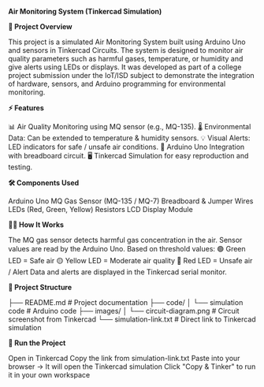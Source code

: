 **Air Monitoring System (Tinkercad Simulation)**

**📌 Project Overview**

This project is a simulated Air Monitoring System built using Arduino Uno and sensors in Tinkercad Circuits.
The system is designed to monitor air quality parameters such as harmful gases, temperature, or humidity and give alerts using LEDs or displays.
It was developed as part of a college project submission under the IoT/ISD subject to demonstrate the integration of hardware, sensors, and Arduino programming for environmental monitoring.

**⚡ Features**

📊 Air Quality Monitoring using MQ sensor (e.g., MQ-135).
🌡 Environmental Data: Can be extended to temperature & humidity sensors.
💡 Visual Alerts: LED indicators for safe / unsafe air conditions.
🔌 Arduino Uno Integration with breadboard circuit.
🖥 Tinkercad Simulation for easy reproduction and testing.

**🛠 Components Used**

Arduino Uno
MQ Gas Sensor (MQ-135 / MQ-7)
Breadboard & Jumper Wires
LEDs (Red, Green, Yellow)
Resistors
LCD Display Module

**🧑‍💻 How It Works**

The MQ gas sensor detects harmful gas concentration in the air.
Sensor values are read by the Arduino Uno.
Based on threshold values:
🟢 Green LED = Safe air
🟡 Yellow LED = Moderate air quality
🔴 Red LED = Unsafe air / Alert
Data and alerts are displayed in the Tinkercad serial monitor.

**📂 Project Structure**

├── README.md                 # Project documentation
├── code/
│   └── simulation code       # Arduino code
├── images/
│   └── circuit-diagram.png   # Circuit screenshot from Tinkercad
└── simulation-link.txt       # Direct link to Tinkercad simulation

**🚀 Run the Project**

Open in Tinkercad
Copy the link from simulation-link.txt
Paste into your browser → It will open the Tinkercad simulation
Click "Copy & Tinker" to run it in your own workspace
